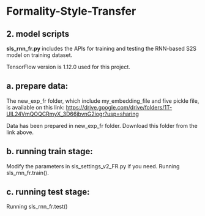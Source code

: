 # Formality-Style-Transfer


## 2. model scripts
**sls_rnn_fr.py** includes the APIs for training and testing the RNN-based S2S model on training dataset.

TensorFlow version is 1.12.0 used for this project.



## a. prepare data: 
The new_exp_fr folder, which include my_embedding_file and five pickle file, is  available on this link:  https://drive.google.com/drive/folders/1T-UlL24VmQOQCRmyX_3D66jbvnG2iogr?usp=sharing

Data has been prepared in new_exp_fr folder. Download this folder from the link above.



## b. running train stage:
Modify the parameters in sls_settings_v2_FR.py if you need.
Running sls_rnn_fr.train(). 



## c. running test stage:
Running sls_rnn_fr.test()

